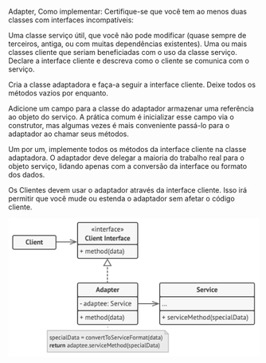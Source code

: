 Adapter, Como implementar:
Certifique-se que você tem ao menos duas classes com interfaces incompatíveis:

Uma classe serviço útil, que você não pode modificar (quase sempre de terceiros, antiga, ou com muitas dependências existentes).
Uma ou mais classes cliente que seriam beneficiadas com o uso da classe serviço.
Declare a interface cliente e descreva como o cliente se comunica com o serviço.

Cria a classe adaptadora e faça-a seguir a interface cliente. Deixe todos os métodos vazios por enquanto.

Adicione um campo para a classe do adaptador armazenar uma referência ao objeto do serviço. A prática comum é inicializar esse campo via o construtor, mas algumas vezes é mais conveniente passá-lo para o adaptador ao chamar seus métodos.

Um por um, implemente todos os métodos da interface cliente na classe adaptadora. O adaptador deve delegar a maioria do trabalho real para o objeto serviço, lidando apenas com a conversão da interface ou formato dos dados.

Os Clientes devem usar o adaptador através da interface cliente. Isso irá permitir que você mude ou estenda o adaptador sem afetar o código cliente.

![img](./img/adapter.png)
